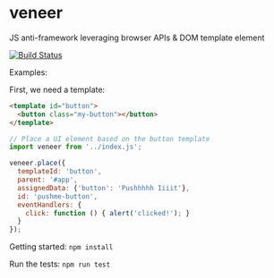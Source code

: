 # veneer
JS anti-framework leveraging browser APIs & DOM template element 

[![Build Status](https://travis-ci.org/daviddahl/veneer.svg?branch=master)](https://travis-ci.org/daviddahl/veneer)

Examples:

First, we need a template:

```html
<template id="button">
  <button class="my-button"></button>
</template>
```

```javascript
// Place a UI element based on the button template
import veneer from '../index.js';

veneer.place({
  templateId: 'button',
  parent: '#app',
  assignedData: {'button': 'Pushhhhh Iiiit'},
  id: 'pushme-button',
  eventHandlers: {
    click: function () { alert('clicked!'); }
  }
});

```

Getting started: `npm install`

Run the tests: `npm run test`
